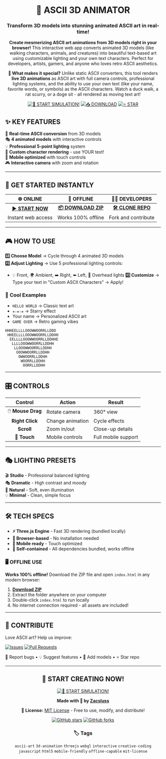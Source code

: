 <div align="center">

# 🎨 ASCII 3D ANIMATOR
### Transform 3D models into stunning animated ASCII art in real-time!

**Create mesmerizing ASCII art animations from 3D models right in your browser!** This interactive web app converts animated 3D models (like walking characters, animals, and creatures) into beautiful text-based art using customizable lighting and your own text characters. Perfect for developers, artists, gamers, and anyone who loves retro ASCII aesthetics.

**🎯 What makes it special?** Unlike static ASCII converters, this tool renders **live 3D animations** as ASCII art with full camera controls, professional lighting systems, and the ability to use your own text (like your name, favorite words, or symbols) as the ASCII characters. Watch a duck walk, a rat scurry, or a doge sit - all rendered as moving text art!

[![🚀 START SIMULATION!](https://img.shields.io/badge/🚀-START%20SIMULATION!-ff69b4?style=for-the-badge&labelColor=000000)](https://zacsluss.github.io/ASCII_3D_Animator)
[![📥 DOWNLOAD](https://img.shields.io/badge/📥-DOWNLOAD-00ff88?style=for-the-badge&labelColor=000000)](https://github.com/Zacsluss/ASCII_3D_Animator/archive/refs/heads/main.zip)
[![⭐ STAR](https://img.shields.io/badge/⭐-STAR%20ON%20GITHUB-ffff00?style=for-the-badge&labelColor=000000)](https://github.com/Zacsluss/ASCII_3D_Animator)

</div>

## ✨ **KEY FEATURES**

🎨 **Real-time ASCII conversion** from 3D models  
🎭 **4 animated models** with interactive controls  
💡 **Professional 5-point lighting** system  
🌈 **Custom character rendering** - use YOUR text!  
📱 **Mobile optimized** with touch controls  
🎮 **Interactive camera** with zoom and rotation  

---

## 🚀 **GET STARTED INSTANTLY**

<div align="center">

| 🌐 **ONLINE** | 💾 **OFFLINE** | 👨‍💻 **DEVELOPERS** |
|:---:|:---:|:---:|
| **[▶️ START NOW](https://zacsluss.github.io/ASCII_3D_Animator)** | **[📦 DOWNLOAD ZIP](https://github.com/Zacsluss/ASCII_3D_Animator/archive/refs/heads/main.zip)** | **[🛠️ CLONE REPO](https://github.com/Zacsluss/ASCII_3D_Animator.git)** |
| Instant web access | Works 100% offline | Fork and contribute |

</div>

---

## 🎮 **HOW TO USE**

**1️⃣ Choose Model** → Cycle through 4 animated 3D models  
**2️⃣ Adjust Lighting** → Use 5 professional lighting controls:
- 💡 Front, 🌍 Ambient, ➡️ Right, ⬅️ Left, 🔦 Overhead lights
**3️⃣ Customize** → Type your text in "Custom ASCII Characters" → Apply!

### 🎨 **Cool Examples**
- `HELLO WORLD` → Classic text art
- `★☆★☆★` → Starry effect  
- Your name → Personalized ASCII art
- `GAME OVER` → Retro gaming vibes

```
HHHEELLLLOOOWWOORRLLDDD
 HHEELLLLOOOWWOORRLLDDHH
  EELLLLOOOWWOORRLLDDHHE
   LLLLOOOWWOORRLLDDHH
    LLOOOWWOORRLLDDHH
     OOOWWOORRLLDDHH
      OWWOORRLLDDHH
       WOORRLLDDHH
        OORRLLDDHH
```

---

## 🎛️ **CONTROLS**

| Control | Action | Result |
|:---:|---|---|
| 🖱️ **Mouse Drag** | Rotate camera | 360° view |
| **Right Click** | Change animation | Cycle effects |
| **Scroll** | Zoom in/out | Close-up details |
| 📱 **Touch** | Mobile controls | Full mobile support |

---

## 🎭 **LIGHTING PRESETS**

🎬 **Studio** - Professional balanced lighting  
🎭 **Dramatic** - High contrast and moody  
🌅 **Natural** - Soft, even illumination  
💡 **Minimal** - Clean, simple focus  

---

## 🛠️ **TECH SPECS**

- **⚡ Three.js Engine** - Fast 3D rendering (bundled locally)
- **🚀 Browser-based** - No installation needed  
- **📱 Mobile ready** - Touch optimized
- **💾 Self-contained** - All dependencies bundled, works offline

### 🖥️ **OFFLINE USE**

**Works 100% offline!** Download the ZIP file and open `index.html` in any modern browser:
1. **[Download ZIP](https://github.com/Zacsluss/ASCII_3D_Animator/archive/refs/heads/main.zip)**
2. Extract the folder anywhere on your computer
3. Double-click `index.html` to run locally
4. No internet connection required - all assets are included!

---

## 🤝 **CONTRIBUTE**

Love ASCII art? Help us improve:

[![Issues](https://img.shields.io/github/issues/Zacsluss/ASCII_3D_Animator?style=for-the-badge&logo=github)](https://github.com/Zacsluss/ASCII_3D_Animator/issues)
[![Pull Requests](https://img.shields.io/github/issues-pr/Zacsluss/ASCII_3D_Animator?style=for-the-badge&logo=github)](https://github.com/Zacsluss/ASCII_3D_Animator/pulls)

🐛 Report bugs • 💡 Suggest features • 🎨 Add models • ⭐ Star repo

---

<div align="center">

## 🎉 **START CREATING NOW!**

[![🚀 START SIMULATION!](https://img.shields.io/badge/🚀-START%20SIMULATION!-ff69b4?style=for-the-badge&labelColor=000000)](https://zacsluss.github.io/ASCII_3D_Animator)

**Made with 💖 by [Zacsluss](https://github.com/Zacsluss)**

📜 **License:** [MIT License](LICENSE) - Free to use, modify, and distribute!

[![GitHub stars](https://img.shields.io/github/stars/Zacsluss/ASCII_3D_Animator?style=social)](https://github.com/Zacsluss/ASCII_3D_Animator/stargazers)
[![GitHub forks](https://img.shields.io/github/forks/Zacsluss/ASCII_3D_Animator?style=social)](https://github.com/Zacsluss/ASCII_3D_Animator/network)

### 🏷️ Tags
`ascii-art` `3d-animation` `threejs` `webgl` `interactive` `creative-coding` `javascript` `html5` `mobile-friendly` `offline-capable` `mit-license`

</div>